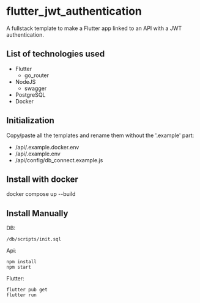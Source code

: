 # flutter_jwt_authentication

A fullstack template to make a Flutter app linked to an API with a JWT authentication.

## List of technologies used

- Flutter
  - go_router
- NodeJS
  - swagger
- PostgreSQL
- Docker

## Initialization

Copy/paste all the templates and rename them without the '.example' part:

- /api/.example.docker.env
- /api/.example.env
- /api/config/db_connect.example.js

## Install with docker

docker compose up --build

## Install Manually

DB:

````shell
/db/scripts/init.sql
````

Api:

````shell
npm install
npm start
````

Flutter:

````shell
flutter pub get
flutter run
````
